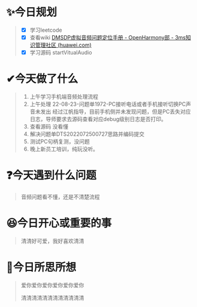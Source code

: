 # ✨今日规划

> - [X] 学习leetcode
> - [X] 查看wiki  [DMSDP虚拟音频问题定位手册 - OpenHarmony部 - 3ms知识管理社区 (huawei.com)](http://3ms.huawei.com/hi/group/2844405/wiki_6060424.html)
> - [X] 学习源码 startVitualAudio

# ✔今天做了什么

> 1. 上午学习手机端音频处理流程
> 2. 上午处理 22-08-23-问题单1972-PC接听电话或者手机接听切换PC声音未发出  经过江帆指导，目前手机侧并未发现问题，但是PC丢失对应日志，导师要求去源码查看对应debug级别日志是否打印。
> 3. 查看源码    没看懂
> 4. 解决问题单DTS2022072500727思路并编码提交
> 5. 测试PC句柄复测，没问题
> 6. 晚上新员工培训，纯玩没听。

# ❓今天遇到什么问题

> 音频问题看不懂，还是不清楚流程

# 😆今日开心或重要的事

> 清清好可爱，我好喜欢清清

# 🤔今日所思所想

> 爱你爱你爱你爱你爱你爱你
>
> 清清清清清清清清清清清清
